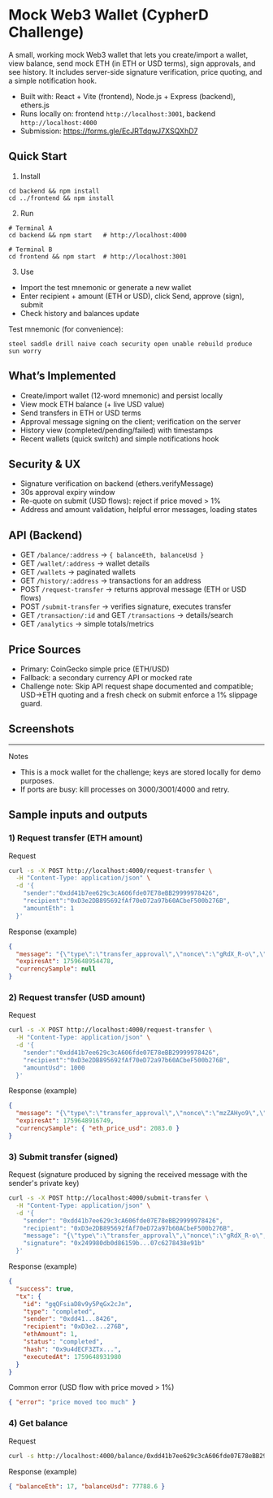# Mock Web3 Wallet (CypherD Challenge)

A small, working mock Web3 wallet that lets you create/import a wallet, view balance, send mock ETH (in ETH or USD terms), sign approvals, and see history. It includes server-side signature verification, price quoting, and a simple notification hook.

- Built with: React + Vite (frontend), Node.js + Express (backend), ethers.js
- Runs locally on: frontend `http://localhost:3001`, backend `http://localhost:4000`
- Submission: https://forms.gle/EcJRTdqwJ7XSQXhD7

## Quick Start

1) Install
```
cd backend && npm install
cd ../frontend && npm install
```

2) Run
```
# Terminal A
cd backend && npm start   # http://localhost:4000

# Terminal B
cd frontend && npm start  # http://localhost:3001
```

3) Use
- Import the test mnemonic or generate a new wallet
- Enter recipient + amount (ETH or USD), click Send, approve (sign), submit
- Check history and balances update

Test mnemonic (for convenience):
```
steel saddle drill naive coach security open unable rebuild produce sun worry
```

## What’s Implemented

- Create/import wallet (12‑word mnemonic) and persist locally
- View mock ETH balance (+ live USD value)
- Send transfers in ETH or USD terms
- Approval message signing on the client; verification on the server
- History view (completed/pending/failed) with timestamps
- Recent wallets (quick switch) and simple notifications hook

## Security & UX

- Signature verification on backend (ethers.verifyMessage)
- 30s approval expiry window
- Re-quote on submit (USD flows): reject if price moved > 1%
- Address and amount validation, helpful error messages, loading states

## API (Backend)

- GET `/balance/:address` → `{ balanceEth, balanceUsd }`
- GET `/wallet/:address` → wallet details
- GET `/wallets` → paginated wallets
- GET `/history/:address` → transactions for an address
- POST `/request-transfer` → returns approval message (ETH or USD flows)
- POST `/submit-transfer` → verifies signature, executes transfer
- GET `/transaction/:id` and GET `/transactions` → details/search
- GET `/analytics` → simple totals/metrics

## Price Sources

- Primary: CoinGecko simple price (ETH/USD)
- Fallback: a secondary currency API or mocked rate
- Challenge note: Skip API request shape documented and compatible; USD→ETH quoting and a fresh check on submit enforce a 1% slippage guard.

## Screenshots 


---

Notes
- This is a mock wallet for the challenge; keys are stored locally for demo purposes.
- If ports are busy: kill processes on 3000/3001/4000 and retry.

## Sample inputs and outputs

### 1) Request transfer (ETH amount)

Request
```bash
curl -s -X POST http://localhost:4000/request-transfer \
  -H "Content-Type: application/json" \
  -d '{
    "sender":"0xdd41b7ee629c3cA606fde07E78eBB29999978426",
    "recipient":"0xD3e2DB895692fAf70eD72a97b60ACbeF500b276B",
    "amountEth": 1
  }'
```

Response (example)
```json
{
  "message": "{\"type\":\"transfer_approval\",\"nonce\":\"gRdX_R-o\",\"from\":\"0xdd41...8426\",\"to\":\"0xD3e2...276B\",\"ethAmount\":1,\"amountUsd\":null,\"expiresAt\":1759648954478}",
  "expiresAt": 1759648954478,
  "currencySample": null
}
```

### 2) Request transfer (USD amount)

Request
```bash
curl -s -X POST http://localhost:4000/request-transfer \
  -H "Content-Type: application/json" \
  -d '{
    "sender":"0xdd41b7ee629c3cA606fde07E78eBB29999978426",
    "recipient":"0xD3e2DB895692fAf70eD72a97b60ACbeF500b276B",
    "amountUsd": 1000
  }'
```

Response (example)
```json
{
  "message": "{\"type\":\"transfer_approval\",\"nonce\":\"mzZAHyo9\",\"from\":\"0xdd41...8426\",\"to\":\"0xD3e2...276B\",\"ethAmount\":0.48,\"amountUsd\":1000,\"expiresAt\":1759648916749}",
  "expiresAt": 1759648916749,
  "currencySample": { "eth_price_usd": 2083.0 }
}
```

### 3) Submit transfer (signed)

Request (signature produced by signing the received message with the sender's private key)
```bash
curl -s -X POST http://localhost:4000/submit-transfer \
  -H "Content-Type: application/json" \
  -d '{
    "sender": "0xdd41b7ee629c3cA606fde07E78eBB29999978426",
    "recipient": "0xD3e2DB895692fAf70eD72a97b60ACbeF500b276B",
    "message": "{\"type\":\"transfer_approval\",\"nonce\":\"gRdX_R-o\",...}",
    "signature": "0x249980db0d86159b...07c6278438e91b"
  }'
```

Response (example)
```json
{
  "success": true,
  "tx": {
    "id": "gqQFsiaD8v9y5PqGx2cJn",
    "type": "completed",
    "sender": "0xdd41...8426",
    "recipient": "0xD3e2...276B",
    "ethAmount": 1,
    "status": "completed",
    "hash": "0x9u4dECF3ZTx...",
    "executedAt": 1759648931980
  }
}
```

Common error (USD flow with price moved > 1%)
```json
{ "error": "price moved too much" }
```

### 4) Get balance

Request
```bash
curl -s http://localhost:4000/balance/0xdd41b7ee629c3cA606fde07E78eBB29999978426
```

Response (example)
```json
{ "balanceEth": 17, "balanceUsd": 77788.6 }
```

